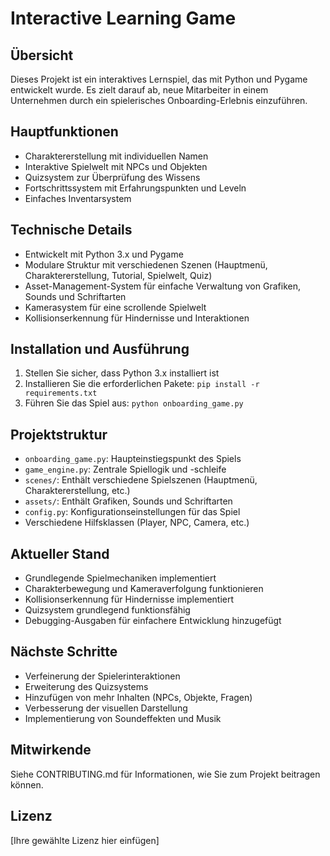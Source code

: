 # Interactive Learning Game

## Übersicht
Dieses Projekt ist ein interaktives Lernspiel, das mit Python und Pygame entwickelt wurde. Es zielt darauf ab, neue Mitarbeiter in einem Unternehmen durch ein spielerisches Onboarding-Erlebnis einzuführen.

## Hauptfunktionen
- Charaktererstellung mit individuellen Namen
- Interaktive Spielwelt mit NPCs und Objekten
- Quizsystem zur Überprüfung des Wissens
- Fortschrittssystem mit Erfahrungspunkten und Leveln
- Einfaches Inventarsystem

## Technische Details
- Entwickelt mit Python 3.x und Pygame
- Modulare Struktur mit verschiedenen Szenen (Hauptmenü, Charaktererstellung, Tutorial, Spielwelt, Quiz)
- Asset-Management-System für einfache Verwaltung von Grafiken, Sounds und Schriftarten
- Kamerasystem für eine scrollende Spielwelt
- Kollisionserkennung für Hindernisse und Interaktionen

## Installation und Ausführung
1. Stellen Sie sicher, dass Python 3.x installiert ist
2. Installieren Sie die erforderlichen Pakete: `pip install -r requirements.txt`
3. Führen Sie das Spiel aus: `python onboarding_game.py`

## Projektstruktur
- `onboarding_game.py`: Haupteinstiegspunkt des Spiels
- `game_engine.py`: Zentrale Spiellogik und -schleife
- `scenes/`: Enthält verschiedene Spielszenen (Hauptmenü, Charaktererstellung, etc.)
- `assets/`: Enthält Grafiken, Sounds und Schriftarten
- `config.py`: Konfigurationseinstellungen für das Spiel
- Verschiedene Hilfsklassen (Player, NPC, Camera, etc.)

## Aktueller Stand
- Grundlegende Spielmechaniken implementiert
- Charakterbewegung und Kameraverfolgung funktionieren
- Kollisionserkennung für Hindernisse implementiert
- Quizsystem grundlegend funktionsfähig
- Debugging-Ausgaben für einfachere Entwicklung hinzugefügt

## Nächste Schritte
- Verfeinerung der Spielerinteraktionen
- Erweiterung des Quizsystems
- Hinzufügen von mehr Inhalten (NPCs, Objekte, Fragen)
- Verbesserung der visuellen Darstellung
- Implementierung von Soundeffekten und Musik

## Mitwirkende
Siehe CONTRIBUTING.md für Informationen, wie Sie zum Projekt beitragen können.

## Lizenz
[Ihre gewählte Lizenz hier einfügen]
